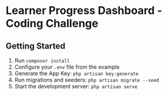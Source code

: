 # Learner Progress Dashboard - Coding Challenge

## Getting Started

1. Run `composer install`
2. Configure your `.env` file from the example
3. Generate the App Key: `php artisan key:generate`
4. Run migrations and seeders: `php artisan migrate --seed`
5. Start the development server: `php artisan serve` 